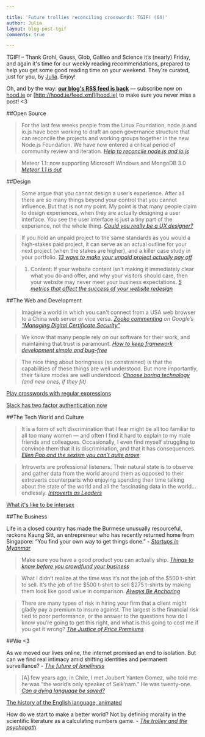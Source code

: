 ```yaml
---

title: 'Future trollies reconciling crosswords: TGIF! (64)'
author: Julia
layout: blog-post-tgif
comments: true

---
```



TGIF! – Thank Grohl, Gauss, Glob, Galileo and Science it’s (nearly) Friday, and again it's time for our weekly reading recommendations, prepared to help you get some good reading time on your weekend. They're curated, just for you, by [Julia](http://twitter.com/juschm). Enjoy!

Oh, and by the way: <b>[our blog's RSS feed is back](http://hood.ie/feed.xml)</b> — subscribe now on [hood.ie](http://hood.ie) or [http://hood.ie/feed.xml](hood.ie) to make sure you never miss a post! <3


##Open Source

> For the last few weeks people from the Linux Foundation, node.js and io.js have been working to draft an open governance structure that can reconcile the projects and working groups together in the new Node.js Foundation. We have now entered a critical period of community review and iteration. <cite>[Help to reconcile node.js and io.js](https://medium.com/node-js-javascript/help-us-reconcile-node-js-and-io-js-c060a9ec1bd4)</cite>

> Meteor 1.1: now supporting Microsoft Windows and MongoDB 3.0 <cite>[Meteor 1.1 is out](https://www.meteor.com/blog/2015/03/31/meteor-11-microsoft-windows-mongodb-30)</cite>

##Design

> Some argue that you cannot design a user’s experience. After all there are so many things beyond your control that you cannot influence. But that is not my point. My point is that many people claim to design experiences, when they are actually designing a user interface. You see the user interface is just a tiny part of the experience, not the whole thing. <cite>[Could you really be a UX designer?](http://www.webdesignerdepot.com/2015/03/could-you-really-be-a-ux-designer/)</cite>

> If you hold an unpaid project to the same standards as you would a high-stakes paid project, it can serve as an actual outline for your next project (when the stakes are higher), and a killer case study in your portfolio. <cite>[13 ways to make your unpaid project actually pay off](http://mashable.com/2015/03/28/ways-unpaid-project-pay-off)</cite>

> 1. Content: If your website content isn't making it immediately clear what you do and offer, and why your visitors should care, then your website may never meet your business expectations. <cite>[5 metrics that affect the success of your website redesign](http://mashable.com/2015/03/31/website-redesign-success)</cite>

##The Web and Development

> Imagine a world in which you can't connect from a USA web browser to a China web server or vice versa. <cite>[Zooko commenting](https://twitter.com/zooko/status/583517021108711424) on Google’s [“Managing Digital Certificate Security”](http://googleonlinesecurity.blogspot.de/2015/03/maintaining-digital-certificate-security.html)</cite>


> We know that many people rely on our software for their work, and maintaining that trust is paramount. <cite>[How to keep framework development simple and bug-free](http://www.smashingmagazine.com/2015/03/27/simple-real-and-bug-free-foundation-development/)</cite>

> The nice thing about boringness (so constrained) is that the capabilities of these things are well understood. But more importantly, their failure modes are well understood.  <cite>[Choose boring technology](http://mcfunley.com/choose-boring-technology) (and new ones, if they fit)</cite>

[Play crosswords with regular expressions](http://regexcrossword.com/challenges/hamlet/puzzles/1)

[Slack has two factor authentication now](http://slackhq.com/post/114696167740/march-2015-security-incident-and-launch-of-2fa)


##The Tech World and Culture

> It is a form of soft discrimination that I fear might be all too familiar to all too many women — and often I find it hard to explain to my male friends and colleagues. Occasionally, I even find myself struggling to convince them that it is discrimination, and that it has consequences. <cite>[Ellen Pao and the sexism you can’t quite prove](http://nymag.com/daily/intelligencer/2015/03/ellen-pao-and-the-sexism-you-cant-quite-prove.html)</cite>

> Introverts are professional listeners. Their natural state is to observe and gather data from the world around them as opposed to their extroverts counterparts who enjoying spending their time talking about the state of the world and all the fascinating data in the world… endlessly. <cite>[Introverts as Leaders](http://randsinrepose.com/links/2015/04/02/introverts-as-leaders-briefly/)</cite>

[What it's like to be intersex](https://www.youtube.com/watch?v=cAUDKEI4QKI)


##The Business

>
Life in a closed country has made the Burmese unusually resourceful, reckons Kaung Sitt, an entrepreneur who has recently returned home from Singapore: “You find your own way to get things done.” - <cite>[Startups in Myanmar](http://www.economist.com/news/business/21647318-startup-culture-germinates-unlikely-place-land-temples-and-tech)</cite>

> Make sure you have a good product you can actually ship. <cite>[Things to know before you crowdfund your business](http://readwrite.com/#!/2015/03/30/crowdfunding-what-you-need-to-know)</cite>

> What I didn’t realize at the time was it’s not the job of the $500 t-shirt to sell. It’s the job of the $500 t-shirt to sell $275 t-shirts by making them look like good value in comparison. <cite>[Always Be Anchoring](https://www.winwithoutpitching.com/always-be-anchoring/)</cite>

> There are many types of risk in hiring your firm that a client might gladly pay a premium to insure against. The largest is the financial risk tied to poor performance, or the answer to the questions how do I know you’re going to get this right, and what is this going to cost me if you get it wrong? <cite>[The Justice of Price Premiums](https://www.winwithoutpitching.com/justice-of-price-premiums/)</cite>

##We <3

>
As we moved our lives online, the internet promised an end to isolation. But can we find real intimacy amid shifting identities and permanent surveillance? - <cite>[The future of loneliness](http://www.theguardian.com/society/2015/apr/01/future-of-loneliness-internet-isolation)</cite>

> [A] few years ago, in Chile, I met Joubert Yanten Gomez, who told me he was “the world’s only speaker of Selk’nam.” He was twenty-one. <cite>[Can a dying language be saved?](http://www.newyorker.com/magazine/2015/03/30/a-loss-for-words)</cite>

[The history of the English language, animated](https://youtu.be/H3r9bOkYW9s)

>
How do we start to make a better world? Not by defining morality in the scientific literature as a calculating numbers game. - <cite>[The trolley and the psychopath](http://www.lastwordonnothing.com/2015/03/27/the-trolley-and-the-psychopath/)
